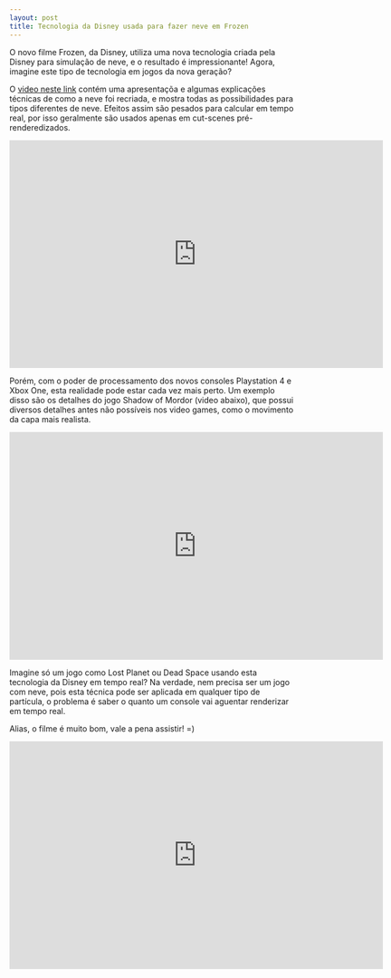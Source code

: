 ```yaml
---
layout: post
title: Tecnologia da Disney usada para fazer neve em Frozen
---
```


O novo filme Frozen, da Disney, utiliza uma nova tecnologia criada pela Disney para simulação de neve, e o resultado é impressionante! Agora, imagine este tipo de tecnologia em jogos da nova geração?

O [video neste link](http://www.mirror.co.uk/news/weird-news/video-disney-reveal-frozen-snow-2852130 "Frozen") contém uma apresentaçõa e algumas explicações técnicas de como a neve foi recriada, e mostra todas as possibilidades para tipos diferentes de neve. Efeitos assim são pesados para calcular em tempo real, por isso geralmente são usados apenas em cut-scenes pré-renderedizados.

<span class="embed-youtube" style="text-align:center; display: block;"><iframe allowfullscreen="true" class="youtube-player" frameborder="0" height="402" src="http://www.youtube.com/embed/seUJsmugI78?version=3&rel=1&fs=1&autohide=2&showsearch=0&showinfo=1&iv_load_policy=1&wmode=transparent" type="text/html" width="660"></iframe></span>

Porém, com o poder de processamento dos novos consoles Playstation 4 e Xbox One, esta realidade pode estar cada vez mais perto. Um exemplo disso são os detalhes do jogo Shadow of Mordor (video abaixo), que possui diversos detalhes antes não possíveis nos video games, como o movimento da capa mais realista.

<span class="embed-youtube" style="text-align:center; display: block;"><iframe allowfullscreen="true" class="youtube-player" frameborder="0" height="402" src="http://www.youtube.com/embed/3Ps7puWAz1E?version=3&rel=1&fs=1&autohide=2&showsearch=0&showinfo=1&iv_load_policy=1&wmode=transparent" type="text/html" width="660"></iframe></span>

Imagine só um jogo como Lost Planet ou Dead Space usando esta tecnologia da Disney em tempo real? Na verdade, nem precisa ser um jogo com neve, pois esta técnica pode ser aplicada em qualquer tipo de partícula, o problema é saber o quanto um console vai aguentar renderizar em tempo real.

Alias, o filme é muito bom, vale a pena assistir! =)

<span class="embed-youtube" style="text-align:center; display: block;"><iframe allowfullscreen="true" class="youtube-player" frameborder="0" height="402" src="http://www.youtube.com/embed/TbQm5doF_Uc?version=3&rel=1&fs=1&autohide=2&showsearch=0&showinfo=1&iv_load_policy=1&wmode=transparent" type="text/html" width="660"></iframe></span>
